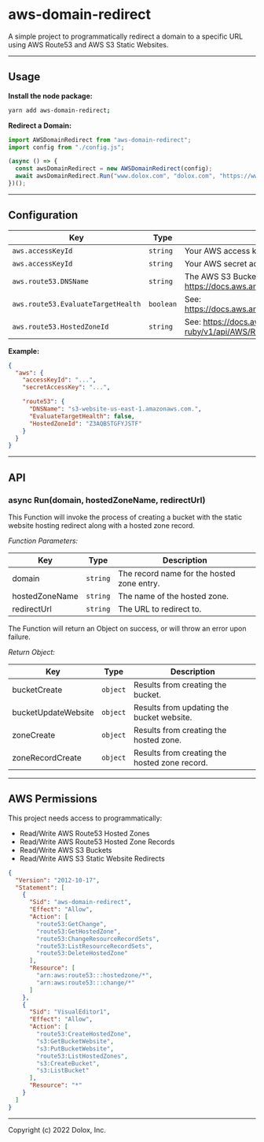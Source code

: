 # aws-domain-redirect

A simple project to programmatically redirect a domain to a specific URL using AWS Route53 and AWS S3 Static Websites.

---

## Usage

**Install the node package:**

```bash
yarn add aws-domain-redirect;
```

**Redirect a Domain:**

```javascript
import AWSDomainRedirect from "aws-domain-redirect";
import config from "./config.js";

(async () => {
  const awsDomainRedirect = new AWSDomainRedirect(config);
  await awsDomainRedirect.Run("www.dolox.com", "dolox.com", "https://www.dolox.com/");
})();
```

---

## Configuration

| Key                                | Type      | Description                                                                                                  |
| ---------------------------------- | --------- | ------------------------------------------------------------------------------------------------------------ |
| `aws.accessKeyId`                  | `string`  | Your AWS access key ID.                                                                                      |
| `aws.accessKeyId`                  | `string`  | Your AWS secret access key.                                                                                  |
| `aws.route53.DNSName`              | `string`  | The AWS S3 Bucket DNS Name. See: https://docs.aws.amazon.com/AmazonS3/latest/userguide/WebsiteEndpoints.html |
| `aws.route53.EvaluateTargetHealth` | `boolean` | See: https://docs.aws.amazon.com/Route53/latest/APIReference/API_AliasTarget.html                            |
| `aws.route53.HostedZoneId`         | `string`  | See: https://docs.aws.amazon.com/sdk-for-ruby/v1/api/AWS/Route53/HostedZone.html                             |

**Example:**

```json
{
  "aws": {
    "accessKeyId": "...",
    "secretAccessKey": "...",

    "route53": {
      "DNSName": "s3-website-us-east-1.amazonaws.com.",
      "EvaluateTargetHealth": false,
      "HostedZoneId": "Z3AQBSTGFYJSTF"
    }
  }
}
```

---

## API

### async Run(domain, hostedZoneName, redirectUrl)

This Function will invoke the process of creating a bucket with the static website hosting redirect along with a hosted zone record. 

*Function Parameters:*

| Key            | Type     | Description                                |
| -------------- | -------- | ------------------------------------------ |
| domain         | `string` | The record name for the hosted zone entry. |
| hostedZoneName | `string` | The name of the hosted zone.               |
| redirectUrl    | `string` | The URL to redirect to.                    |

The Function will return an Object on success, or will throw an error upon failure.

*Return Object:*

| Key                 | Type     | Description                                   |
| ------------------- | -------- | --------------------------------------------- |
| bucketCreate        | `object` | Results from creating the bucket.             |
| bucketUpdateWebsite | `object` | Results from updating the bucket website.     |
| zoneCreate          | `object` | Results from creating the hosted zone.        |
| zoneRecordCreate    | `object` | Results from creating the hosted zone record. |

---

## AWS Permissions

This project needs access to programmatically:

- Read/Write AWS Route53 Hosted Zones
- Read/Write AWS Route53 Hosted Zone Records
- Read/Write AWS S3 Buckets
- Read/Write AWS S3 Static Website Redirects

```json
{
  "Version": "2012-10-17",
  "Statement": [
    {
      "Sid": "aws-domain-redirect",
      "Effect": "Allow",
      "Action": [
        "route53:GetChange",
        "route53:GetHostedZone",
        "route53:ChangeResourceRecordSets",
        "route53:ListResourceRecordSets",
        "route53:DeleteHostedZone"
      ],
      "Resource": [
        "arn:aws:route53:::hostedzone/*",
        "arn:aws:route53:::change/*"
      ]
    },
    {
      "Sid": "VisualEditor1",
      "Effect": "Allow",
      "Action": [
        "route53:CreateHostedZone",
        "s3:GetBucketWebsite",
        "s3:PutBucketWebsite",
        "route53:ListHostedZones",
        "s3:CreateBucket",
        "s3:ListBucket"
      ],
      "Resource": "*"
    }
  ]
}
```

---

Copyright (c) 2022 Dolox, Inc.
